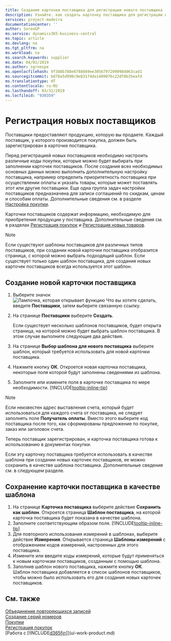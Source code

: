 ```yaml
---
title: Создание карточки поставщика для регистрации нового поставщика | Документы Майкрософт
description: Узнайте. как создать карточку поставщика для регистрации нового поставщика.
services: project-madeira
documentationcenter: ''
author: SorenGP
ms.service: dynamics365-business-central
ms.topic: article
ms.devlang: na
ms.tgt_pltfrm: na
ms.workload: na
ms.search.keywords: supplier
ms.date: 04/01/2019
ms.author: sgroespe
ms.openlocfilehash: 9f388b788e8788049ee30567972090984063cad1
ms.sourcegitcommit: bd78a5d990c9e83174da1409076c22df8b35eafd
ms.translationtype: HT
ms.contentlocale: ru-RU
ms.lasthandoff: 03/31/2019
ms.locfileid: "930359"
---
```

# <a name="register-new-vendors"></a>Регистрация новых поставщиков
Поставщики предоставляют продукцию, которую вы продаете. Каждый поставщик, у которого производится покупка, должен быть зарегистрирован в карточке поставщика.

Перед регистрацией новых поставщиков необходимо настроить различные коды покупки, которые можно будет выбирать при заполнении карточек поставщиков. После создания всех необходимых основных данных можно выполнить дополнительную настройку поставщика, например определить приоритетность поставщика при осуществлении оплаты и указать товары, которые может поставлять этот или другие поставщики. Еще одна группа задач настройки поставщиков предназначена для записи соглашений по скидкам, ценам и способам оплаты. Дополнительные сведения см. в разделе [Настройка покупки](purchasing-setup-purchasing.md).

Карточки поставщиков содержат информацию, необходимую для приобретения продукции у поставщика. Дополнительные сведения см. в разделах [Регистрация покупок](purchasing-how-record-purchases.md) и [Регистрация новых товаров](inventory-how-register-new-items.md).

> [!NOTE]  
>   Если существуют шаблоны поставщиков для различных типов поставщиков, при создании новой карточки поставщика отобразится страница, с которой можно выбрать подходящий шаблон. Если существует только один шаблон поставщика, для создания новых карточек поставщиков всегда используется этот шаблон.

## <a name="to-create-a-new-vendor-card"></a>Создание новой карточки поставщика
1. Выберите значок ![Лампочка, которая открывает функцию Что вы хотите сделать](media/ui-search/search_small.png "Что вы хотите сделать"), введите **Поставщики**, затем выберите связанную ссылку.  
2. На странице **Поставщики** выберите **Создать**.

    Если существует несколько шаблонов поставщиков, будет открыта страница, на которой можно будет выбрать шаблон поставщика. В этом случае выполните следующие два действия.
3. На странице **Выбор шаблона для нового поставщика** выберите шаблон, который требуется использовать для новой карточки поставщика.
4. Нажмите кнопку **ОК**. Откроется новая карточка поставщика, некоторые поля которой будут заполнены сведениями из шаблона.
5. Заполните или измените поля в карточке поставщика по мере необходимости. [!INCLUDE[tooltip-inline-tip](includes/tooltip-inline-tip_md.md)]

> [!NOTE]  
>   Если неизвестен адрес выставления счета, который будет использоваться для каждого счета от поставщика, не следует заполнять поле **Получатель оплаты**. Вместо этого выберите код поставщика после того, как сформированы предложение по покупке, заказ или заголовок счета.

Теперь поставщик зарегистрирован, и карточка поставщика готова к использованию в документах покупки.

Если эту карточку поставщика требуется использовать в качестве шаблона при создании новых карточек поставщиков, ее можно сохранить в качестве шаблона поставщика. Дополнительные сведения см. в следующем разделе.

## <a name="to-save-the-vendor-card-as-a-template"></a>Сохранение карточки поставщика в качестве шаблона
1. На странице **Карточка поставщика** выберите действие **Сохранить как шаблон**. Откроется страница **Шаблон поставщика**, на которой карточка поставщика будет показана в качестве шаблона.
2. Заполните соответствующим образом поля. [!INCLUDE[tooltip-inline-tip](includes/tooltip-inline-tip_md.md)]
3. Для повторного использования измерений в шаблонах, выберите действие **Измерения**. Открывается страница **Шаблоны измерений** с отображением кодов измерений, настроенных для этого поставщика.
4. Измените или введите коды измерений, которые будут применяться к новым карточкам поставщиков, созданным с помощью шаблона.
5. Заполнив шаблон нового поставщика, нажмите кнопку **ОК**.  
   Шаблон поставщика добавляется в список шаблонов поставщиков, чтобы можно было использовать его для создания новых карточек поставщиков.

## <a name="see-also"></a>См. также
[Объединение повторяющихся записей](sales-how-merge-duplicate-records.md)  
[Создание серий номеров](ui-create-number-series.md)  
[Покупки](purchasing-manage-purchasing.md)  
[Регистрация покупок](purchasing-how-record-purchases.md)   
[Работа с [!INCLUDE[d365fin](includes/d365fin_md.md)]](ui-work-product.md)  
